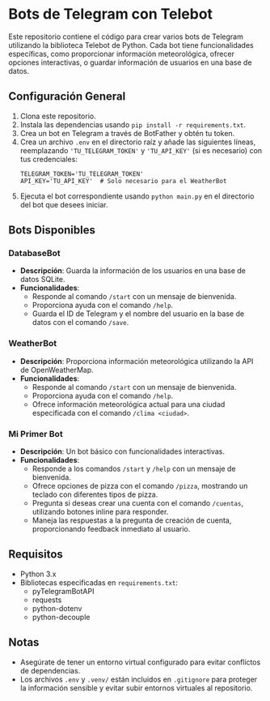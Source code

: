 # Bots de Telegram con Telebot

Este repositorio contiene el código para crear varios bots de Telegram utilizando la biblioteca Telebot de Python. Cada bot tiene funcionalidades específicas, como proporcionar información meteorológica, ofrecer opciones interactivas, o guardar información de usuarios en una base de datos.

## Configuración General

1. Clona este repositorio.
2. Instala las dependencias usando `pip install -r requirements.txt`.
3. Crea un bot en Telegram a través de BotFather y obtén tu token.
4. Crea un archivo `.env` en el directorio raíz y añade las siguientes líneas, reemplazando `'TU_TELEGRAM_TOKEN'` y `'TU_API_KEY'` (si es necesario) con tus credenciales:
   ```
   TELEGRAM_TOKEN='TU_TELEGRAM_TOKEN'
   API_KEY='TU_API_KEY'  # Solo necesario para el WeatherBot
   ```
5. Ejecuta el bot correspondiente usando `python main.py` en el directorio del bot que desees iniciar.

## Bots Disponibles

### DatabaseBot

- **Descripción**: Guarda la información de los usuarios en una base de datos SQLite.
- **Funcionalidades**:
  - Responde al comando `/start` con un mensaje de bienvenida.
  - Proporciona ayuda con el comando `/help`.
  - Guarda el ID de Telegram y el nombre del usuario en la base de datos con el comando `/save`.

### WeatherBot

- **Descripción**: Proporciona información meteorológica utilizando la API de OpenWeatherMap.
- **Funcionalidades**:
  - Responde al comando `/start` con un mensaje de bienvenida.
  - Proporciona ayuda con el comando `/help`.
  - Ofrece información meteorológica actual para una ciudad especificada con el comando `/clima <ciudad>`.

### Mi Primer Bot

- **Descripción**: Un bot básico con funcionalidades interactivas.
- **Funcionalidades**:
  - Responde a los comandos `/start` y `/help` con un mensaje de bienvenida.
  - Ofrece opciones de pizza con el comando `/pizza`, mostrando un teclado con diferentes tipos de pizza.
  - Pregunta si deseas crear una cuenta con el comando `/cuentas`, utilizando botones inline para responder.
  - Maneja las respuestas a la pregunta de creación de cuenta, proporcionando feedback inmediato al usuario.

## Requisitos

- Python 3.x
- Bibliotecas especificadas en `requirements.txt`:
  - pyTelegramBotAPI
  - requests
  - python-dotenv
  - python-decouple

## Notas

- Asegúrate de tener un entorno virtual configurado para evitar conflictos de dependencias.
- Los archivos `.env` y `.venv/` están incluidos en `.gitignore` para proteger la información sensible y evitar subir entornos virtuales al repositorio.
